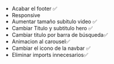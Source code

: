 - Acabar el footer ✅
- Responsive
- Aumentar tamaño subitulo video ✅
- Cambiar Titulo y subtitulo hero ✅
- Cambiar titulo por barra de búsqueda✅
- Animacion al carousel✅
- Cambiar el icono de la navbar ✅
- Eliminar imports innecesarios✅